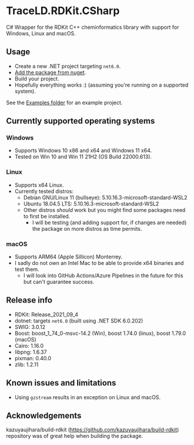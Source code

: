 # TraceLD.RDKit.CSharp
C# Wrapper for the RDKit C++ cheminformatics library with support for Windows, Linux and macOS.

## Usage

- Create a new .NET project targeting `net6.0`.
- [Add the package from nuget](https://www.nuget.org/packages/TraceLD.RDKit.CSharp/).
- Build your project.
- Hopefully everything works :) (assuming you're running on a supported system).

See the [Examples folder]() for an example project.

## Currently supported operating systems

### Windows

- Supports Windows 10 x86 and x64 and Windows 11 x64.
- Tested on Win 10 and Win 11 21H2 (OS Build 22000.613).

### Linux

- Supports x64 Linux.
- Currently tested distros:
  - Debian GNU/Linux 11 (bullseye): 5.10.16.3-microsoft-standard-WSL2
  - Ubuntu 18.04.5 LTS: 5.10.16.3-microsoft-standard-WSL2
  - Other distros *should* work but you might find some packages need to first be installed.
    - I will be testing (and adding support for, if changes are needed) the package on more distros as time permits.

### macOS

 - Supports ARM64 (Apple Sillicon) Monterrey.
 - I sadly do not own an Intel Mac to be able to provide x64 binaries and test them.
   - I will look into GitHub Actions/Azure Pipelines in the future for this but can't guarantee success.

## Release info

- RDKit: Release_2021_09_4
- dotnet: targets `net6.0` (built using .NET SDK 6.0.202)
- SWIG: 3.0.12
- Boost: boost_1_74_0-msvc-14.2 (Win), boost 1.74.0 (linux), boost 1.79.0 (macOS)
- Cairo: 1.16.0
- libpng: 1.6.37
- pixman: 0.40.0
- zlib: 1.2.11

## Known issues and limitations

- Using `gzstream` results in an exception on Linux and macOS.

## Acknowledgements

kazuyaujihara/build-rdkit (https://github.com/kazuyaujihara/build-rdkit) repository was of great help when building the package.

